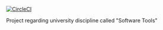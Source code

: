 [![CircleCI](https://circleci.com/gh/GeorgiDinov/pu-soft-tools.svg?style=svg)](https://app.circleci.com/gh/GeorgiDinov/pu-soft-tools)

Project regarding university discipline called "Software Tools"